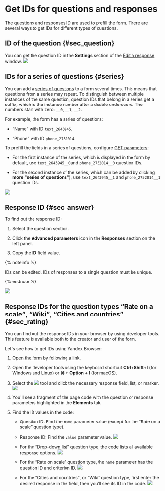# Get IDs for questions and responses

The questions and responses ID are used to prefill the form. There are several ways to get IDs for different types of questions.

## ID of the question {#sec_question}

You can get the question ID in the **Settings** section of the [Edit a response](add-questions.md#section_jpy_2xg_qbb) window.
![](../_assets/forms/question-id-new.png)

## IDs for a series of questions {#series}

You can add a [series of questions](blocks-ref/series.md) to a form several times. This means that questions from a series may repeat. To distinguish between multiple instances of the same question, question IDs that belong in a series get a suffix, which is the instance number after a double underscore. The numbers start with zero: `__0`, `__1`, `__2`.

For example, the form has a series of questions:

* <q>Name</q> with ID `text_2643945`.

* <q>Phone</q> with ID `phone_2752014`.

To prefill the fields in a series of questions, configure [GET parameters](get-params.md):

* For the first instance of the series, which is displayed in the form by default, use `text_2643945__0`and `phone_2752014__0` question IDs.

* For the second instance of the series, which can be added by clicking **more "series of questions"**), use `text_2643945__1` and `phone_2752014__1` question IDs.

![](../_assets/forms/code-series.png)

## Response ID {#sec_answer}

To find out the response ID:

1. Select the question section.

1. Click the **Advanced parameters** icon in the **Responses** section on the left panel.

1. Copy the **ID** field value.

{% noteinfo %}

IDs can be edited. IDs of responses to a single question must be unique.

{% endnote %}

![](../_assets/forms/answer-id.png)

## Response IDs for the question types <q>Rate on a scale</q>, <q>Wiki</q>, <q>Cities and countries</q> {#sec_rating}


You can find out the response IDs in your browser by using developer tools. This feature is available both to the creator and user of the form.



Let's see how to get IDs using Yandex&#160;Browser:

1. [Open the form by following a link](publish.md#section_link).

1. Open the developer tools using the keyboard shortcut **Ctrl+Shift+I** (for Windows and Linux) or **⌘ + Option + I** (for macOS).

1. Select the ![](../_assets/forms/select-element.png) tool and click the necessary response field, list, or marker.
   ![](../_assets/forms/select-answer-dev.png)

1. You'll see a fragment of the page code with the question or response parameters highlighted in the **Elements** tab.

1. Find the ID values in the code:
   * Question ID: Find the `name` parameter value (except for the <q>Rate on a scale</q> question type).

   * Response ID: Find the `value` parameter value.
      ![](../_assets/forms/checkbox-code.png)

   
   * For the <q>Drop-down list</q> question type, the code lists all available response options.
      ![](../_assets/forms/code-list.png)


   * For the <q>Rate on scale</q> question type, the `name` parameter has the question ID and criterion ID.
      ![](../_assets/forms/answer-code.png)

   * For the <q>Cities and countries</q>, or <q>Wiki</q> question type, first enter the desired response in the field, then you'll see its ID in the code.
      ![](../_assets/forms/cities-code.png)

